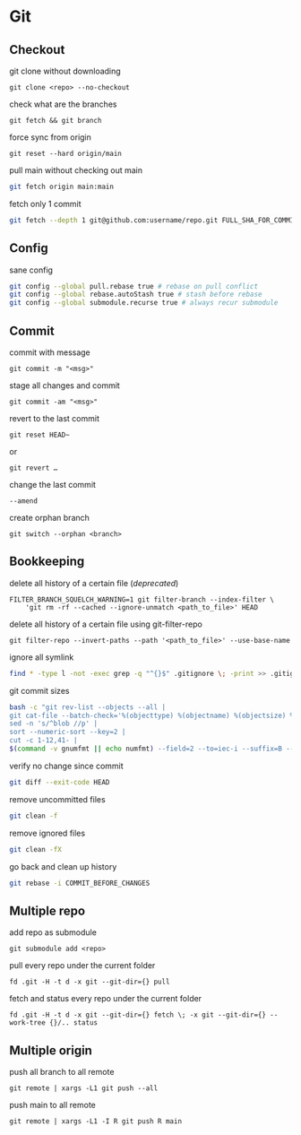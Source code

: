 # Git

## Checkout

git clone without downloading

```shell
git clone <repo> --no-checkout
```

check what are the branches

```shell
git fetch && git branch
```

force sync from origin

```shell
git reset --hard origin/main
```

pull main without checking out main

```sh
git fetch origin main:main
```

fetch only 1 commit

```sh
git fetch --depth 1 git@github.com:username/repo.git FULL_SHA_FOR_COMMIT
```

## Config

sane config

```sh
git config --global pull.rebase true # rebase on pull conflict
git config --global rebase.autoStash true # stash before rebase
git config --global submodule.recurse true # always recur submodule
```

## Commit

commit with message

```shell
git commit -m "<msg>"
```

stage all changes and commit

```shell
git commit -am "<msg>"
```

revert to the last commit

```shell
git reset HEAD~
```

or

```shell
git revert …
```

change the last commit

```shell
--amend
```

create orphan branch

```shell
git switch --orphan <branch>
```

## Bookkeeping

delete all history of a certain file (*deprecated*)

```shell
FILTER_BRANCH_SQUELCH_WARNING=1 git filter-branch --index-filter \
    'git rm -rf --cached --ignore-unmatch <path_to_file>' HEAD
```

delete all history of a certain file using git-filter-repo

```shell
git filter-repo --invert-paths --path '<path_to_file>' --use-base-name
```

ignore all symlink

```bash
find * -type l -not -exec grep -q "^{}$" .gitignore \; -print >> .gitignore
```

git commit sizes

```sh
bash -c "git rev-list --objects --all |
git cat-file --batch-check='%(objecttype) %(objectname) %(objectsize) %(rest)' |
sed -n 's/^blob //p' |
sort --numeric-sort --key=2 |
cut -c 1-12,41- |
$(command -v gnumfmt || echo numfmt) --field=2 --to=iec-i --suffix=B --padding=7 --round=nearest"
```

verify no change since commit

```sh
git diff --exit-code HEAD
```

remove uncommitted files

```sh
git clean -f
```

remove ignored files

```sh
git clean -fX
```

go back and clean up history

```sh
git rebase -i COMMIT_BEFORE_CHANGES
```

## Multiple repo

add repo as submodule

```shell
git submodule add <repo>
```

pull every repo under the current folder

```shell
fd .git -H -t d -x git --git-dir={} pull
```

fetch and status every repo under the current folder

```shell
fd .git -H -t d -x git --git-dir={} fetch \; -x git --git-dir={} --work-tree {}/.. status
```

## Multiple origin

push all branch to all remote

```shell
git remote | xargs -L1 git push --all
```

push main to all remote

```shell
git remote | xargs -L1 -I R git push R main
```
